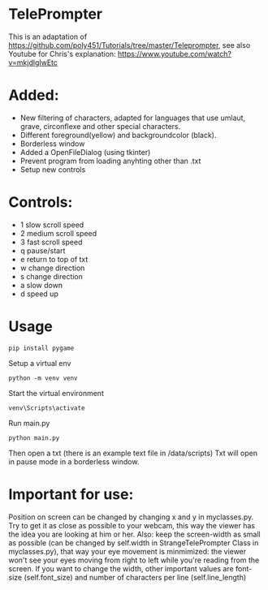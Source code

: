 # TelePrompter

This is an adaptation of https://github.com/poly451/Tutorials/tree/master/Teleprompter, see also Youtube for Chris's explanation: https://www.youtube.com/watch?v=mkjdlgIwEtc

# Added:
- New filtering of characters, adapted for languages that use umlaut, grave, circonflexe and other special characters.
- Different foreground(yellow) and backgroundcolor (black).
- Borderless window
- Added a OpenFileDialog (using tkinter)
- Prevent program from loading anyhting other than .txt
- Setup new controls

# Controls:
- 1 slow scroll speed
- 2 medium scroll speed
- 3 fast scroll speed
- q pause/start
- e return to top of txt
- w change direction
- s change direction
- a slow down
- d speed up

# Usage
```
pip install pygame
```
Setup a virtual env
```
python -m venv venv
```
Start the virtual environment
```
venv\Scripts\activate
```
Run main.py
```
python main.py
```
Then open a txt (there is an example text file in /data/scripts)
Txt will open in pause mode in a borderless window.

# Important for use:
Position on screen can be changed by changing x and y in myclasses.py. Try to get it as close as possible to your webcam, this way the viewer has the idea you are looking at him or her. Also: keep the screen-width as small as possible (can be changed by self.width in StrangeTelePrompter Class in myclasses.py), that way your eye movement is minmimized: the viewer won't see your eyes moving from right to left while you're reading from the screen. If you want to change the width, other important values are font-size (self.font_size) and number of characters per line (self.line_length)
